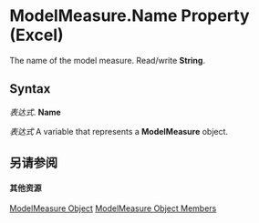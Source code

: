 
# ModelMeasure.Name Property (Excel)

The name of the model measure. Read/write  **String**.


## Syntax

 _表达式_. **Name**

 _表达式_ A variable that represents a **ModelMeasure** object.


## 另请参阅


#### 其他资源


[ModelMeasure Object](0df4620a-e250-a68e-7000-6959cde08f3e.md)
[ModelMeasure Object Members](http://msdn.microsoft.com/library/cf266597-271b-9e31-e0d0-f39079ff337e%28Office.15%29.aspx)